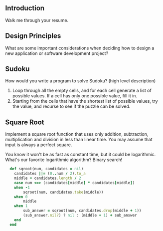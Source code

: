 ## Introduction

Walk me through your resume.

## Design Principles 

What are some important considerations when deciding how to design a new application or software development project?

## Sudoku

How would you write a program to solve Sudoku? (high level description)

1. Loop through all the empty cells, and for each cell generate a list of possible values. If a cell has only one possible value, fill it in.
2. Starting from the cells that have the shortest list of possible values, try the value, and recurse to see if the puzzle can be solved.

## Square Root

Implement a square root function that uses only addition, subtraction, multiplication and division in less than linear time. You may assume that input is always a perfect square.

You know it won't be as fast as constant time, but it could be logarithmic. What's our favorite logarithmic algorithm? Binary search!

  ```ruby
    def sqroot(num, candidates = nil)      
      candidates ||= (0..num / 2).to_a
      middle = candidates.length / 2
      case num <=> (candidates[middle] * candidates[middle])
      when -1
          sqroot(num, candidates.take(middle))
      when 0
          middle
      when 1
          sub_answer = sqroot(num, candidates.drop(middle + 1))
          (sub_answer.nil?) ? nil : (middle + 1) + sub_answer
      end
    end
  ```
